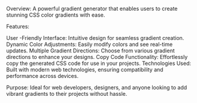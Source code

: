 Overview: A powerful gradient generator that enables users to create stunning CSS color gradients with ease.

Features:

User -Friendly Interface: Intuitive design for seamless gradient creation.
Dynamic Color Adjustments: Easily modify colors and see real-time updates.
Multiple Gradient Directions: Choose from various gradient directions to enhance your designs.
Copy Code Functionality: Effortlessly copy the generated CSS code for use in your projects.
Technologies Used: Built with modern web technologies, ensuring compatibility and performance across devices.

Purpose: Ideal for web developers, designers, and anyone looking to add vibrant gradients to their projects without hassle.
